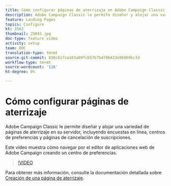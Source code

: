 ```yaml
---
title: Cómo configurar páginas de aterrizaje en Adobe Campaign Classic
description: Adobe Campaign Classic le permite diseñar y alojar una variedad de páginas de aterrizaje en su servidor, incluyendo encuestas en línea, centros de preferencias y páginas de cancelación de suscripciones. Este vídeo muestra cómo navegar por el editor de aplicaciones web de Adobe Campaign creando un centro de preferencias.
feature: Landing Pages
topics: Configure
kt: 1562
thumbnail: 25041.jpg
doc-type: feature video
activity: setup
team: DOC
translation-type: tm+mt
source-git-commit: 838c617ca163a09fcb57b7b4706433e98869bc3d
workflow-type: tm+mt
source-wordcount: '116'
ht-degree: 0%

---
```



# Cómo configurar páginas de aterrizaje

Adobe Campaign Classic le permite diseñar y alojar una variedad de páginas de aterrizaje en su servidor, incluyendo encuestas en línea, centros de preferencias y páginas de cancelación de suscripciones.

Este vídeo muestra cómo navegar por el editor de aplicaciones web de Adobe Campaign creando un centro de preferencias.

>[!VIDEO](https://video.tv.adobe.com/v/25041?quality=12)

Para obtener más información, consulte la documentación detallada sobre [Creación de una página de aterrizaje](https://docs.adobe.com/content/help/en/campaign-classic/using/designing-content/editing-html-content/creating-a-landing-page.html).
